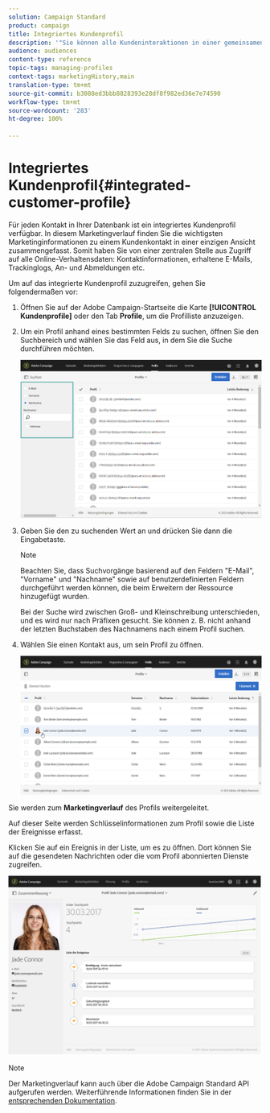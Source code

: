 ```yaml
---
solution: Campaign Standard
product: campaign
title: Integriertes Kundenprofil
description: '"Sie können alle Kundeninteraktionen in einer gemeinsamen Übersicht verfolgen: Das integrierte Kundenprofil von Adobe Campaign wird während des gesamten Lebenszyklus eines Kunden aktualisiert."'
audience: audiences
content-type: reference
topic-tags: managing-profiles
context-tags: marketingHistory,main
translation-type: tm+mt
source-git-commit: b3088ed3bbb8828393e28df8f982ed36e7e74590
workflow-type: tm+mt
source-wordcount: '283'
ht-degree: 100%

---
```



# Integriertes Kundenprofil{#integrated-customer-profile}

Für jeden Kontakt in Ihrer Datenbank ist ein integriertes Kundenprofil verfügbar. In diesem Marketingverlauf finden Sie die wichtigsten Marketinginformationen zu einem Kundenkontakt in einer einzigen Ansicht zusammengefasst. Somit haben Sie von einer zentralen Stelle aus Zugriff auf alle Online-Verhaltensdaten: Kontaktinformationen, erhaltene E-Mails, Trackinglogs, An- und Abmeldungen etc.

Um auf das integrierte Kundenprofil zuzugreifen, gehen Sie folgendermaßen vor:

1. Öffnen Sie auf der Adobe Campaign-Startseite die Karte **[!UICONTROL Kundenprofile]** oder den Tab **Profile**, um die Profilliste anzuzeigen.

1. Um ein Profil anhand eines bestimmten Felds zu suchen, öffnen Sie den Suchbereich und wählen Sie das Feld aus, in dem Sie die Suche durchführen möchten.


   ![](assets/profile-search.png)

1. Geben Sie den zu suchenden Wert an und drücken Sie dann die Eingabetaste.

   >[!NOTE]
   >
   >Beachten Sie, dass Suchvorgänge basierend auf den Feldern &quot;E-Mail&quot;, &quot;Vorname&quot; und &quot;Nachname&quot; sowie auf benutzerdefinierten Feldern durchgeführt werden können, die beim Erweitern der Ressource hinzugefügt wurden.
   >
   >Bei der Suche wird zwischen Groß- und Kleinschreibung unterschieden, und es wird nur nach Präfixen gesucht. Sie können z. B. nicht anhand der letzten Buchstaben des Nachnamens nach einem Profil suchen.

1. Wählen Sie einen Kontakt aus, um sein Profil zu öffnen.

   ![](assets/mkt_hist_access.png)

Sie werden zum **Marketingverlauf** des Profils weitergeleitet.

Auf dieser Seite werden Schlüsselinformationen zum Profil sowie die Liste der Ereignisse erfasst.

Klicken Sie auf ein Ereignis in der Liste, um es zu öffnen. Dort können Sie auf die gesendeten Nachrichten oder die vom Profil abonnierten Dienste zugreifen.

![](assets/mkt_hist_view.png)

>[!NOTE]
>
>Der Marketingverlauf kann auch über die Adobe Campaign Standard API aufgerufen werden. Weiterführende Informationen finden Sie in der [entsprechenden Dokumentation](../../api/using/interacting-with-marketing-history.md).
